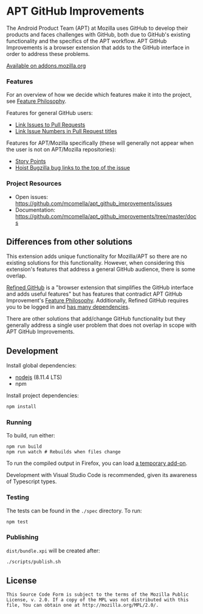 # APT GitHub Improvements
The Android Product Team (APT) at Mozilla uses GitHub to develop their products and faces challenges with GitHub, both due to GitHub's existing functionality and the specifics of the APT workflow. APT GitHub Improvements is a browser extension that adds to the GitHub interface in order to address these problems.

[Available on addons.mozilla.org][AMO]

### Features
For an overview of how we decide which features make it into the project, see [Feature Philosophy].

Features for general GitHub users:
- [Link Issues to Pull Requests](docs/features/link_issues_to_prs.md)
- [Link Issue Numbers in Pull Request titles](docs/features/link_issues_in_pr_titles.md)

Features for APT/Mozilla specifically (these will generally not appear when the user is not on APT/Mozilla repositories):
- [Story Points](docs/features/story_points.md)
- [Hoist Bugzilla bug links to the top of the issue](docs/features/hoist_bugzilla_bugs_to_top_of_issue.md)

### Project Resources
* Open issues: https://github.com/mcomella/apt_github_improvements/issues
* Documentation: https://github.com/mcomella/apt_github_improvements/tree/master/docs

## Differences from other solutions
This extension adds unique functionality for Mozilla/APT so there are no existing solutions for this functionality. However, when considering this extension's features that address a general GitHub audience, there is some overlap.

[Refined GitHub][rg] is a "browser extension that simplifies the GitHub interface and adds useful features" but has features that contradict APT GitHub Improvement's [Feature Philosophy]. Additionally, Refined GitHub requires you to be logged in and [has many dependencies][rg deps].

There are other solutions that add/change GitHub functionality but they generally address a single user problem that does not overlap in scope with APT GitHub Improvements.

## Development
Install global dependencies:
- [nodejs] (8.11.4 LTS)
- npm

Install project dependencies:
```sh
npm install
```

### Running
To build, run either:
```
npm run build
npm run watch # Rebuilds when files change
```

To run the compiled output in Firefox, you can load
[a temporary add-on][temp addon].

Development with Visual Studio Code is recommended, given its awareness of Typescript types.

### Testing
The tests can be found in the `./spec` directory. To run:
```sh
npm test
```

### Publishing
`dist/bundle.xpi` will be created after:
```sh
./scripts/publish.sh
```

## License
```
This Source Code Form is subject to the terms of the Mozilla Public
License, v. 2.0. If a copy of the MPL was not distributed with this
file, You can obtain one at http://mozilla.org/MPL/2.0/.
```

[hoister]: https://github.com/mcomella/github-issue-hoister
[typed]: https://github.com/DefinitelyTyped/DefinitelyTyped
[temp addon]: https://developer.mozilla.org/en-US/docs/Tools/about:debugging#Enabling_add-on_debugging
[AMO]: https://addons.mozilla.org/en-US/firefox/addon/apt-github-improvements/
[rg]: https://github.com/sindresorhus/refined-github/
[Feature Philosophy]: docs/feature_philosophy.md
[rg deps]: https://gist.github.com/mcomella/d99838853cffb22347cc34a1b553d6ba
[nodejs]: https://nodejs.org/en/
